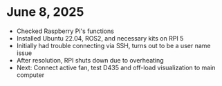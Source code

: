 # June 8, 2025

- Checked Raspberry Pi's functions
- Installed Ubuntu 22.04, ROS2, and necessary kits on RPI 5
- Initially had trouble connecting via SSH, turns out to be a user name issue
- After resolution, RPI shuts down due to overheating
- Next: Connect active fan, test D435 and off-load visualization to main computer
